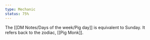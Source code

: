 ```yaml
---
type: Mechanic
status: 75%
---
```


The [[DM Notes/Days of the week/Pig day]] is equivalent to Sunday. It refers back to the zodiac, [[Pig Monk]].